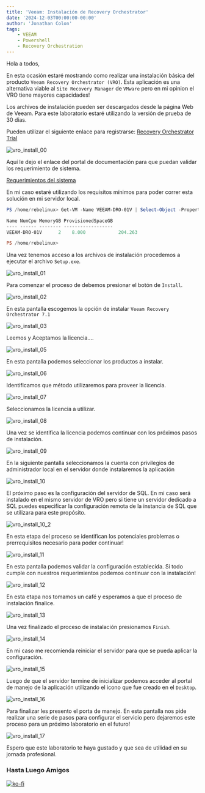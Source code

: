 ```yaml
---
title: 'Veeam: Instalación de Recovery Orchestrator'
date: '2024-12-03T00:00:00-00:00'
author: 'Jonathan Colon'
tags:
    - VEEAM
    - Powershell
    - Recovery Orchestration
---
```


Hola a todos,

En esta ocasión estaré mostrando como realizar una instalación básica del producto `Veeam Recovery Orchestrator (VRO)`. Esta aplicación es una alternativa viable al `Site Recovery Manager` de `VMware` pero en mi opinion el VRO tiene mayores capacidades!

Los archivos de instalación pueden ser descargados desde la página Web de Veeam. Para este laboratorio estaré utilizando la versión de prueba de 30 días.

Pueden utilizar el siguiente enlace para registrarse: [Recovery Orchestrator Trial](http://localhost:1313/es/posts/veeam-vro-install/)

![vro_install_00](/img/2024/vro_install/vro_install_00.webp#center)

Aquí le dejo el enlace del portal de documentación para que puedan validar los requerimiento de sistema.

[Requerimientos del sistema](https://helpcenter.veeam.com/docs/vro/userguide/system_requirements.html?ver=70)

En mi caso estaré utilizando los requisitos mínimos para poder correr esta solución en mi servidor local.

```powershell
PS /home/rebelinux> Get-VM -Name VEEAM-DRO-01V | Select-Object -Property Name,NumCpu,MemoryGB,ProvisionedSpaceGB

Name NumCpu MemoryGB ProvisionedSpaceGB
---- ------ -------- ------------------
VEEAM-DRO-01V      2    8.000            204.263

PS /home/rebelinux> 
```

Una vez tenemos acceso a los archivos de instalación procedemos a ejecutar el archivo `Setup.exe`.

![vro_install_01](/img/2024/vro_install/vro_install_01.webp#center)

Para comenzar el proceso de debemos presionar el botón de `Install`.

![vro_install_02](/img/2024/vro_install/vro_install_02.webp#center)

En esta pantalla escogemos la opción de instalar `Veeam Recovery Orchestrator 7.1`

![vro_install_03](/img/2024/vro_install/vro_install_03.webp#center)

Leemos y Aceptamos la licencia....

![vro_install_05](/img/2024/vro_install/vro_install_05.webp#center)

En esta pantalla podemos seleccionar los productos a instalar.

![vro_install_06](/img/2024/vro_install/vro_install_06.webp#center)

Identificamos que método utilizaremos para proveer la licencia.

![vro_install_07](/img/2024/vro_install/vro_install_07.webp#center)

Seleccionamos la licencia a utilizar.

![vro_install_08](/img/2024/vro_install/vro_install_08.webp#center)

Una vez se identifica la licencia podemos continuar con los próximos pasos de instalación.

![vro_install_09](/img/2024/vro_install/vro_install_09.webp#center)

En la siguiente pantalla seleccionamos la cuenta con privilegios de administrador local en el servidor donde instalaremos la aplicación

![vro_install_10](/img/2024/vro_install/vro_install_10.webp#center)

El próximo paso es la configuración del servidor de SQL. En mi caso será instalado en el mismo servidor de VRO pero si tiene un servidor dedicado a SQL puedes especificar la configuración remota de la instancia de SQL que se utilizara para este propósito.

![vro_install_10_2](/img/2024/vro_install/vro_install_10_2.webp#center)

En esta etapa del proceso se identifican los potenciales problemas o prerrequisitos necesario para poder continuar!

![vro_install_11](/img/2024/vro_install/vro_install_11.webp#center)

En esta pantalla podemos validar la configuración establecida. Si todo cumple con nuestros requerimientos podemos continuar con la instalación!

![vro_install_12](/img/2024/vro_install/vro_install_12.webp#center)

En esta etapa nos tomamos un café y esperamos a que el proceso de instalación finalice.

![vro_install_13](/img/2024/vro_install/vro_install_13.webp#center)

Una vez finalizado el proceso de instalación presionamos `Finish`.

![vro_install_14](/img/2024/vro_install/vro_install_14.webp#center)

En mi caso me recomienda reiniciar el servidor para que se pueda aplicar la configuración.

![vro_install_15](/img/2024/vro_install/vro_install_15.webp#center)

Luego de que el servidor termine de inicializar podemos acceder al portal de manejo de la aplicación utilizando el icono que fue creado en el `Desktop`.

![vro_install_16](/img/2024/vro_install/vro_install_16.webp#center)

Para finalizar les presento el porta de manejo. En esta pantalla nos pide realizar una serie de pasos para configurar el servicio pero dejaremos este proceso para un próximo laboratorio en el futuro!

![vro_install_17](/img/2024/vro_install/vro_install_17.webp#center)

Espero que este laboratorio te haya gustado y que sea de utilidad en su jornada profesional.

### Hasta Luego Amigos

[![ko-fi](https://ko-fi.com/img/githubbutton_sm.svg)](https://ko-fi.com/F1F8DEV80)

